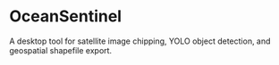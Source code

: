 # OceanSentinel
A desktop tool for satellite image chipping, YOLO object detection, and geospatial shapefile export.
